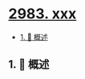 # [2983. xxx](https://github.com/Tdahuyou/TNotes.leetcode/tree/main/notes/2983.%20xxx)

<!-- region:toc -->

- [1. 📝 概述](#1--概述)

<!-- endregion:toc -->

## 1. 📝 概述
